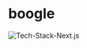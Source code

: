 # boogle

![Tech-Stack-Next.js](https://img.shields.io/badge/Tech%20Stack-Next.js%3F-brightgreen.svg?style=flat)
